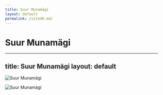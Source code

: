 ```yaml
---
title: Suur Munamägi
layout: default
permalink: /site40.md/
---
```

Suur Munamägi
=================================================================================
---
title: Suur Munamägi
layout: default
---

![Suur Munamägi](https://usercontent.one/wp/www.thebestviewpoints.com/wp-content/uploads/2018/06/DSC_5544-HDR.jpg)

![Suur Munamägi](https://symbolhunt.com/wp-content/uploads/2020/12/Suur-Munamagi.jpg)